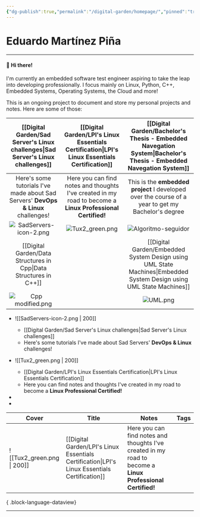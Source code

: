 ```yaml
---
{"dg-publish":true,"permalink":"/digital-garden/homepage/","pinned":"true","tags":["gardenEntry"]}
---
```


# Eduardo Martínez Piña
---
#### 👋 Hi there!
I'm currently an embedded software test engineer aspiring to take the leap into developing professionally. I focus mainly on Linux, Python, C++, Embedded Systems, Operating Systems, the Cloud and more!

This is an ongoing project to document and store my personal projects and notes. Here are some of those:

|                         [[Digital Garden/Sad Server's Linux challenges\|Sad Server's Linux challenges]]                         |                                  [[Digital Garden/LPI's Linux Essentials Certification\|LPI's Linux Essentials Certification]]                                  |                                      [[Digital Garden/Bachelor's Thesis - Embedded Navegation System\|Bachelor's Thesis - Embedded Navegation System]]                                      |
| :-------------------------------------------------------------------------------: | :--------------------------------------------------------------------------------------------------------: | :--------------------------------------------------------------------------------------------------------------------------: |
| Here's some tutorials I've made about Sad Servers' **DevOps & Linux** challenges! | Here you can find notes and thoughts I've created in my road to become a **Linux Professional Certified!** |              This is the **embedded project** I developed over the course of a year to get my Bachelor's degree              |
|                            ![SadServers-icon-2.png](/img/user/Digital%20Garden/Icons-and-images/SadServers-icon-2.png)                             |                                            ![Tux2_green.png](/img/user/Digital%20Garden/Icons-and-images/Tux2_green.png)                                             | ![Algoritmo-seguidor](https://user-images.githubusercontent.com/72580785/174127072-ced03c71-d4f8-4e68-b0a6-a4794c3fb9c8.png) |
|                [[Digital Garden/Data Structures in Cpp\|Data Structures in C++]]                 |                                                                                                            |                                     [[Digital Garden/Embedded System Design using UML State Machines\|Embedded System Design using UML State Machines]]                                      |
|                               ![Cpp modified.png](/img/user/Digital%20Garden/Icons-and-images/Cpp%20modified.png)                               |                                                                                                            |                                                         ![UML.png](/img/user/Digital%20Garden/Icons-and-images/UML.png)                                                         |

 - ![[SadServers-icon-2.png \| 200]]
	 -  [[Digital Garden/Sad Server's Linux challenges\|Sad Server's Linux challenges]]  
	 - Here's some tutorials I've made about Sad Servers' **DevOps & Linux** challenges!
- ![[Tux2_green.png \| 200]]   
	- [[Digital Garden/LPI's Linux Essentials Certification\|LPI's Linux Essentials Certification]]
	-  Here you can find notes and thoughts I've created in my road to become a **Linux Professional Certified!**
- 


-

| Cover                      | Title                                    | Notes                                                                                                      | Tags |
| -------------------------- | ---------------------------------------- | ---------------------------------------------------------------------------------------------------------- | ---- |
| ![[Tux2_green.png \| 200]] | [[Digital Garden/LPI's Linux Essentials Certification\|LPI's Linux Essentials Certification]] | Here you can find notes and thoughts I've created in my road to become a **Linux Professional Certified!** |      |
{ .block-language-dataview}

---
